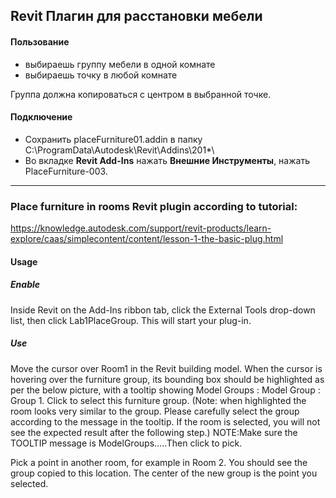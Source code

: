 ## Revit Плагин для расстановки мебели 

#### Пользование 

- выбираешь группу мебели в одной комнате
- выбираешь точку в любой комнате

Группа должна копироваться с центром в выбранной точке.

#### Подключение

- Сохранить placeFurniture01.addin в папку C:\ProgramData\Autodesk\Revit\Addins\201*\
- Во вкладке **Revit Add-Ins** нажать **Внешние Инструменты**, нажать PlaceFurniture-003.


---
### Place furniture in rooms Revit plugin according to tutorial:
https://knowledge.autodesk.com/support/revit-products/learn-explore/caas/simplecontent/content/lesson-1-the-basic-plug.html

#### Usage 
##### Enable
Inside Revit on the Add-Ins ribbon tab, click the External Tools drop-down list, then click Lab1PlaceGroup. This will start your plug-in.

##### Use
Move the cursor over Room1 in the Revit building model. When the cursor is hovering over the furniture group, its bounding box should be highlighted as per the below picture, with a tooltip showing Model Groups : Model Group : Group 1. Click to select this furniture group. (Note: when highlighted the room looks very similar to the group. Please carefully select the group according to the message in the tooltip. If the room is selected, you will not see the expected result after the following step.)
NOTE:Make sure the TOOLTIP message is ModelGroups…..Then click to pick.

Pick a point in another room, for example in Room 2. You should see the group copied to this location. The center of the new group is the point you selected.



